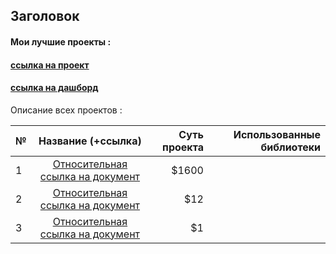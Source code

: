 
   ## Заголовок
      
        
 #### **Мои лучшие проекты :**
 #### [ссылка на проект](https://www.google.com "тайтл надпись")
 
 #### [ссылка на дашборд](https://www.google.com "Сайт Google")
 
 
 Описание всех проектов :
 
 
| №    | Название (+ссылка)                                           | Суть проекта  | Использованные библиотеки   |
| -----|:------------------------------------------------------------:| -------------:| ---------------------------:|
| 1    | [Относительная ссылка на документ](../blob/master/LICENSE)   | $1600         |                             |
| 2    | [Относительная ссылка на документ](../blob/master/LICENSE)   |   $12         |                             |
| 3    | [Относительная ссылка на документ](../blob/master/LICENSE)   |    $1         |                             |
          
        
